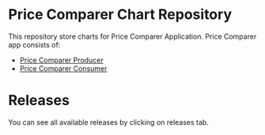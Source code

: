 # Price Comparer Chart Repository

This repository store charts for Price Comparer Application. Price Comparer app consists of:

- [Price Comparer Producer](https://gitlab.com/marcin.jendrasik/price-comparer-producer)
- [Price Comparer Consumer](https://gitlab.com/marcin.jendrasik/price-comparer-consumer)

# Releases
You can see all available releases by clicking on releases tab.
